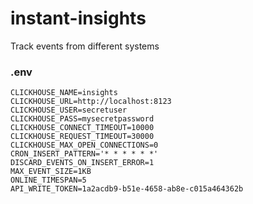 # instant-insights
Track events from different systems

### .env

```shell
CLICKHOUSE_NAME=insights
CLICKHOUSE_URL=http://localhost:8123
CLICKHOUSE_USER=secretuser
CLICKHOUSE_PASS=mysecretpassword
CLICKHOUSE_CONNECT_TIMEOUT=10000
CLICKHOUSE_REQUEST_TIMEOUT=30000
CLICKHOUSE_MAX_OPEN_CONNECTIONS=0
CRON_INSERT_PATTERN='* * * * * *'
DISCARD_EVENTS_ON_INSERT_ERROR=1
MAX_EVENT_SIZE=1KB
ONLINE_TIMESPAN=5
API_WRITE_TOKEN=1a2acdb9-b51e-4658-ab8e-c015a464362b
```